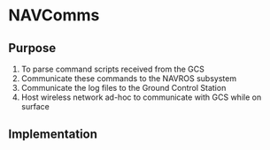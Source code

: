 # NAVComms

## Purpose
1. To parse command scripts received from the GCS
2. Communicate these commands to the NAVROS subsystem
3. Communicate the log files to the Ground Control Station
4. Host wireless network ad-hoc to communicate with GCS while on surface

## Implementation
###
